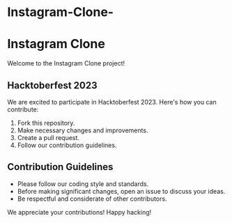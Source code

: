# Instagram-Clone-
# Instagram Clone

Welcome to the Instagram Clone project!

## Hacktoberfest 2023

We are excited to participate in Hacktoberfest 2023. Here's how you can contribute:

1. Fork this repository.
2. Make necessary changes and improvements.
3. Create a pull request.
4. Follow our contribution guidelines.

## Contribution Guidelines

- Please follow our coding style and standards.
- Before making significant changes, open an issue to discuss your ideas.
- Be respectful and considerate of other contributors.

We appreciate your contributions! Happy hacking!

